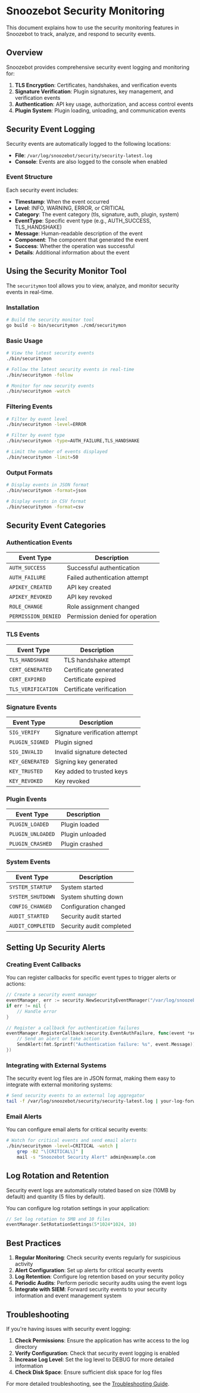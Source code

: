 # Snoozebot Security Monitoring

This document explains how to use the security monitoring features in Snoozebot to track, analyze, and respond to security events.

## Overview

Snoozebot provides comprehensive security event logging and monitoring for:

1. **TLS Encryption**: Certificates, handshakes, and verification events
2. **Signature Verification**: Plugin signatures, key management, and verification events
3. **Authentication**: API key usage, authorization, and access control events
4. **Plugin System**: Plugin loading, unloading, and communication events

## Security Event Logging

Security events are automatically logged to the following locations:

- **File**: `/var/log/snoozebot/security/security-latest.log`
- **Console**: Events are also logged to the console when enabled

### Event Structure

Each security event includes:

- **Timestamp**: When the event occurred
- **Level**: INFO, WARNING, ERROR, or CRITICAL
- **Category**: The event category (tls, signature, auth, plugin, system)
- **EventType**: Specific event type (e.g., AUTH_SUCCESS, TLS_HANDSHAKE)
- **Message**: Human-readable description of the event
- **Component**: The component that generated the event
- **Success**: Whether the operation was successful
- **Details**: Additional information about the event

## Using the Security Monitor Tool

The `securitymon` tool allows you to view, analyze, and monitor security events in real-time.

### Installation

```bash
# Build the security monitor tool
go build -o bin/securitymon ./cmd/securitymon
```

### Basic Usage

```bash
# View the latest security events
./bin/securitymon

# Follow the latest security events in real-time
./bin/securitymon -follow

# Monitor for new security events
./bin/securitymon -watch
```

### Filtering Events

```bash
# Filter by event level
./bin/securitymon -level=ERROR

# Filter by event type
./bin/securitymon -type=AUTH_FAILURE,TLS_HANDSHAKE

# Limit the number of events displayed
./bin/securitymon -limit=50
```

### Output Formats

```bash
# Display events in JSON format
./bin/securitymon -format=json

# Display events in CSV format
./bin/securitymon -format=csv
```

## Security Event Categories

### Authentication Events

| Event Type | Description |
|------------|-------------|
| `AUTH_SUCCESS` | Successful authentication |
| `AUTH_FAILURE` | Failed authentication attempt |
| `APIKEY_CREATED` | API key created |
| `APIKEY_REVOKED` | API key revoked |
| `ROLE_CHANGE` | Role assignment changed |
| `PERMISSION_DENIED` | Permission denied for operation |

### TLS Events

| Event Type | Description |
|------------|-------------|
| `TLS_HANDSHAKE` | TLS handshake attempt |
| `CERT_GENERATED` | Certificate generated |
| `CERT_EXPIRED` | Certificate expired |
| `TLS_VERIFICATION` | Certificate verification |

### Signature Events

| Event Type | Description |
|------------|-------------|
| `SIG_VERIFY` | Signature verification attempt |
| `PLUGIN_SIGNED` | Plugin signed |
| `SIG_INVALID` | Invalid signature detected |
| `KEY_GENERATED` | Signing key generated |
| `KEY_TRUSTED` | Key added to trusted keys |
| `KEY_REVOKED` | Key revoked |

### Plugin Events

| Event Type | Description |
|------------|-------------|
| `PLUGIN_LOADED` | Plugin loaded |
| `PLUGIN_UNLOADED` | Plugin unloaded |
| `PLUGIN_CRASHED` | Plugin crashed |

### System Events

| Event Type | Description |
|------------|-------------|
| `SYSTEM_STARTUP` | System started |
| `SYSTEM_SHUTDOWN` | System shutting down |
| `CONFIG_CHANGED` | Configuration changed |
| `AUDIT_STARTED` | Security audit started |
| `AUDIT_COMPLETED` | Security audit completed |

## Setting Up Security Alerts

### Creating Event Callbacks

You can register callbacks for specific event types to trigger alerts or actions:

```go
// Create a security event manager
eventManager, err := security.NewSecurityEventManager("/var/log/snoozebot/security", logger)
if err != nil {
    // Handle error
}

// Register a callback for authentication failures
eventManager.RegisterCallback(security.EventAuthFailure, func(event *security.SecurityEvent) {
    // Send an alert or take action
    SendAlert(fmt.Sprintf("Authentication failure: %s", event.Message))
})
```

### Integrating with External Systems

The security event log files are in JSON format, making them easy to integrate with external monitoring systems:

```bash
# Send security events to an external log aggregator
tail -f /var/log/snoozebot/security/security-latest.log | your-log-forwarder
```

### Email Alerts

You can configure email alerts for critical security events:

```bash
# Watch for critical events and send email alerts
./bin/securitymon -level=CRITICAL -watch |
    grep -B2 "\[CRITICAL\]" |
    mail -s "Snoozebot Security Alert" admin@example.com
```

## Log Rotation and Retention

Security event logs are automatically rotated based on size (10MB by default) and quantity (5 files by default).

You can configure log rotation settings in your application:

```go
// Set log rotation to 5MB and 10 files
eventManager.SetRotationSettings(5*1024*1024, 10)
```

## Best Practices

1. **Regular Monitoring**: Check security events regularly for suspicious activity
2. **Alert Configuration**: Set up alerts for critical security events
3. **Log Retention**: Configure log retention based on your security policy
4. **Periodic Audits**: Perform periodic security audits using the event logs
5. **Integrate with SIEM**: Forward security events to your security information and event management system

## Troubleshooting

If you're having issues with security event logging:

1. **Check Permissions**: Ensure the application has write access to the log directory
2. **Verify Configuration**: Check that security event logging is enabled
3. **Increase Log Level**: Set the log level to DEBUG for more detailed information
4. **Check Disk Space**: Ensure sufficient disk space for log files

For more detailed troubleshooting, see the [Troubleshooting Guide](./TROUBLESHOOTING.md).